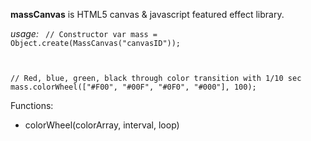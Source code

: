 <strong>massCanvas</strong> is HTML5 canvas & javascript featured effect library.

<i>usage:</i>
<code>
// Constructor
var mass = Object.create(MassCanvas("canvasID"));

// Red, blue, green, black through color transition with 1/10 sec
mass.colorWheel(["#F00", "#00F", "#0F0", "#000"], 100);
</code>

Functions:
<ul>
	<li>colorWheel(colorArray, interval, loop)</li>
</ul>

